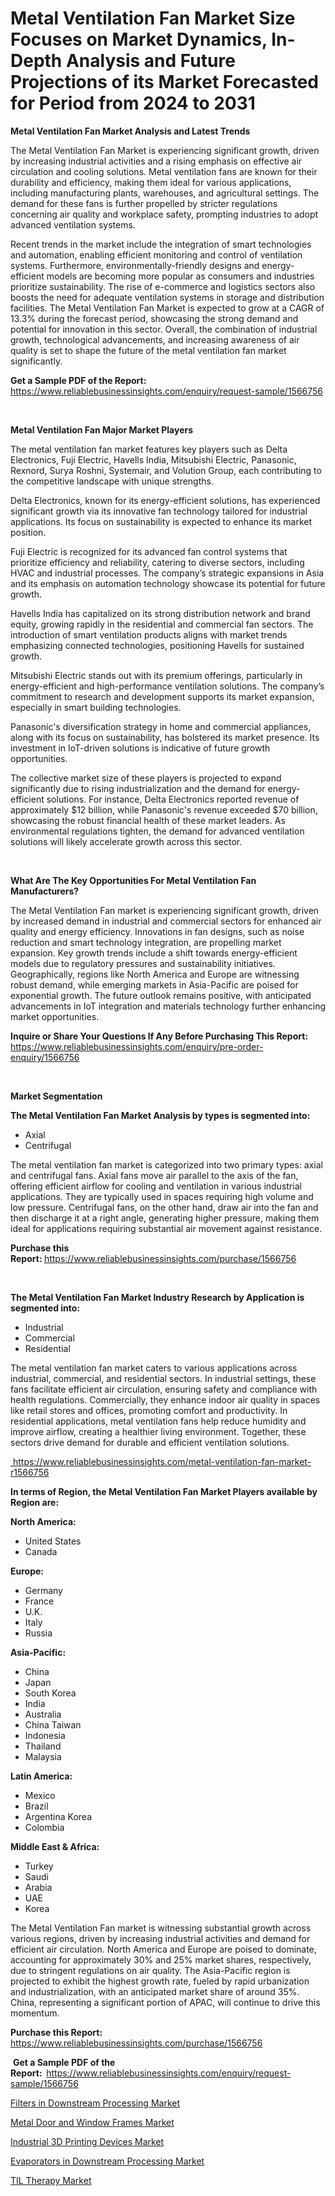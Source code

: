 <p><h1>Metal Ventilation Fan Market Size Focuses on Market Dynamics, In-Depth Analysis and Future Projections of its Market Forecasted for Period from 2024 to 2031</h1></p><p><strong>Metal Ventilation Fan Market Analysis and Latest Trends</strong></p>
<p><p>The Metal Ventilation Fan Market is experiencing significant growth, driven by increasing industrial activities and a rising emphasis on effective air circulation and cooling solutions. Metal ventilation fans are known for their durability and efficiency, making them ideal for various applications, including manufacturing plants, warehouses, and agricultural settings. The demand for these fans is further propelled by stricter regulations concerning air quality and workplace safety, prompting industries to adopt advanced ventilation systems.</p><p>Recent trends in the market include the integration of smart technologies and automation, enabling efficient monitoring and control of ventilation systems. Furthermore, environmentally-friendly designs and energy-efficient models are becoming more popular as consumers and industries prioritize sustainability. The rise of e-commerce and logistics sectors also boosts the need for adequate ventilation systems in storage and distribution facilities. The Metal Ventilation Fan Market is expected to grow at a CAGR of 13.3% during the forecast period, showcasing the strong demand and potential for innovation in this sector. Overall, the combination of industrial growth, technological advancements, and increasing awareness of air quality is set to shape the future of the metal ventilation fan market significantly.</p></p>
<p><strong>Get a Sample PDF of the Report:&nbsp;</strong> <a href="https://www.reliablebusinessinsights.com/enquiry/request-sample/1566756">https://www.reliablebusinessinsights.com/enquiry/request-sample/1566756</a></p>
<p>&nbsp;</p>
<p><strong>Metal Ventilation Fan Major Market Players</strong></p>
<p><p>The metal ventilation fan market features key players such as Delta Electronics, Fuji Electric, Havells India, Mitsubishi Electric, Panasonic, Rexnord, Surya Roshni, Systemair, and Volution Group, each contributing to the competitive landscape with unique strengths.</p><p>Delta Electronics, known for its energy-efficient solutions, has experienced significant growth via its innovative fan technology tailored for industrial applications. Its focus on sustainability is expected to enhance its market position.</p><p>Fuji Electric is recognized for its advanced fan control systems that prioritize efficiency and reliability, catering to diverse sectors, including HVAC and industrial processes. The company’s strategic expansions in Asia and its emphasis on automation technology showcase its potential for future growth.</p><p>Havells India has capitalized on its strong distribution network and brand equity, growing rapidly in the residential and commercial fan sectors. The introduction of smart ventilation products aligns with market trends emphasizing connected technologies, positioning Havells for sustained growth.</p><p>Mitsubishi Electric stands out with its premium offerings, particularly in energy-efficient and high-performance ventilation solutions. The company’s commitment to research and development supports its market expansion, especially in smart building technologies.</p><p>Panasonic's diversification strategy in home and commercial appliances, along with its focus on sustainability, has bolstered its market presence. Its investment in IoT-driven solutions is indicative of future growth opportunities.</p><p>The collective market size of these players is projected to expand significantly due to rising industrialization and the demand for energy-efficient solutions. For instance, Delta Electronics reported revenue of approximately $12 billion, while Panasonic's revenue exceeded $70 billion, showcasing the robust financial health of these market leaders. As environmental regulations tighten, the demand for advanced ventilation solutions will likely accelerate growth across this sector.</p></p>
<p>&nbsp;</p>
<p><strong>What Are The Key Opportunities For Metal Ventilation Fan Manufacturers?</strong></p>
<p><p>The Metal Ventilation Fan market is experiencing significant growth, driven by increased demand in industrial and commercial sectors for enhanced air quality and energy efficiency. Innovations in fan designs, such as noise reduction and smart technology integration, are propelling market expansion. Key growth trends include a shift towards energy-efficient models due to regulatory pressures and sustainability initiatives. Geographically, regions like North America and Europe are witnessing robust demand, while emerging markets in Asia-Pacific are poised for exponential growth. The future outlook remains positive, with anticipated advancements in IoT integration and materials technology further enhancing market opportunities.</p></p>
<p><strong>Inquire or Share Your Questions If Any Before Purchasing This Report:</strong> <a href="https://www.reliablebusinessinsights.com/enquiry/pre-order-enquiry/1566756">https://www.reliablebusinessinsights.com/enquiry/pre-order-enquiry/1566756</a></p>
<p>&nbsp;</p>
<p><strong>Market Segmentation</strong></p>
<p><strong>The Metal Ventilation Fan Market Analysis by types is segmented into:</strong></p>
<p><ul><li>Axial</li><li>Centrifugal</li></ul></p>
<p><p>The metal ventilation fan market is categorized into two primary types: axial and centrifugal fans. Axial fans move air parallel to the axis of the fan, offering efficient airflow for cooling and ventilation in various industrial applications. They are typically used in spaces requiring high volume and low pressure. Centrifugal fans, on the other hand, draw air into the fan and then discharge it at a right angle, generating higher pressure, making them ideal for applications requiring substantial air movement against resistance.</p></p>
<p><strong>Purchase this Report:&nbsp;</strong><a href="https://www.reliablebusinessinsights.com/purchase/1566756">https://www.reliablebusinessinsights.com/purchase/1566756</a></p>
<p>&nbsp;</p>
<p><strong>The Metal Ventilation Fan Market Industry Research by Application is segmented into:</strong></p>
<p><ul><li>Industrial</li><li>Commercial</li><li>Residential</li></ul></p>
<p><p>The metal ventilation fan market caters to various applications across industrial, commercial, and residential sectors. In industrial settings, these fans facilitate efficient air circulation, ensuring safety and compliance with health regulations. Commercially, they enhance indoor air quality in spaces like retail stores and offices, promoting comfort and productivity. In residential applications, metal ventilation fans help reduce humidity and improve airflow, creating a healthier living environment. Together, these sectors drive demand for durable and efficient ventilation solutions.</p></p>
<p><a href="https://www.reliablebusinessinsights.com/metal-ventilation-fan-market-r1566756">&nbsp;https://www.reliablebusinessinsights.com/metal-ventilation-fan-market-r1566756</a></p>
<p><strong>In terms of Region, the Metal Ventilation Fan Market Players available by Region are:</strong></p>
<p>
    <p> <strong> North America: </strong>
        <ul>
            <li>United States</li>
            <li>Canada</li>
        </ul>
        </p> 
    <p> <strong> Europe: </strong>
        <ul>
            <li>Germany</li>
            <li>France</li>
            <li>U.K.</li>
            <li>Italy</li>
            <li>Russia</li>
        </ul>
        </p> 
    <p> <strong> Asia-Pacific: </strong>
        <ul>
            <li>China</li>
            <li>Japan</li>
            <li>South Korea</li>
            <li>India</li>
            <li>Australia</li>
            <li>China Taiwan</li>
            <li>Indonesia</li>
            <li>Thailand</li>
            <li>Malaysia</li>
        </ul>
        </p> 
    <p> <strong> Latin America: </strong>
        <ul>
            <li>Mexico</li>
            <li>Brazil</li>
            <li>Argentina Korea</li>
            <li>Colombia</li>
        </ul>
        </p> 
    <p> <strong> Middle East & Africa: </strong>
        <ul>
            <li>Turkey</li>
            <li>Saudi</li>
            <li>Arabia</li>
            <li>UAE</li>
            <li>Korea</li>
        </ul>
    </p>
    </p>
<p><p>The Metal Ventilation Fan market is witnessing substantial growth across various regions, driven by increasing industrial activities and demand for efficient air circulation. North America and Europe are poised to dominate, accounting for approximately 30% and 25% market shares, respectively, due to stringent regulations on air quality. The Asia-Pacific region is projected to exhibit the highest growth rate, fueled by rapid urbanization and industrialization, with an anticipated market share of around 35%. China, representing a significant portion of APAC, will continue to drive this momentum.</p></p>
<p><strong>Purchase this Report: </strong><a href="https://www.reliablebusinessinsights.com/purchase/1566756">https://www.reliablebusinessinsights.com/purchase/1566756</a></p>
<p>&nbsp;<strong>Get a Sample PDF of the Report:&nbsp;&nbsp;</strong><a href="https://www.reliablebusinessinsights.com/enquiry/request-sample/1566756">https://www.reliablebusinessinsights.com/enquiry/request-sample/1566756</a></p>
<p><strong></strong></p>
<p><p><a href="https://github.com/LilianFaulkner65/Market-Research-Report-List-1/blob/main/filters-in-downstream-processing-market.md">Filters in Downstream Processing Market</a></p><p><a href="https://www.linkedin.com/pulse/insights-metal-door-window-frames-market-size-which-expanding-wm7ne">Metal Door and Window Frames Market</a></p><p><a href="https://medium.com/@winonawolff1921/navigating-the-global-industrial-3d-printing-devices-market-landscape-trends-forecasts-and-3860b78c9d63?postPublishedType=repub">Industrial 3D Printing Devices Market</a></p><p><a href="https://github.com/RuthLucas64/Market-Research-Report-List-1/blob/main/evaporators-in-downstream-processing-market.md">Evaporators in Downstream Processing Market</a></p><p><a href="https://issuu.com/reportprime-2/docs/til-therapy-market-size-2030.pptx_e3e6233c9da7d9">TIL Therapy Market</a></p></p>